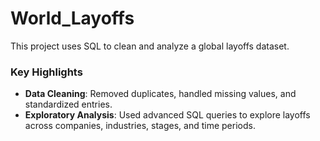 # World_Layoffs
This project uses SQL to clean and analyze a global layoffs dataset.  

### Key Highlights  
- **Data Cleaning**: Removed duplicates, handled missing values, and standardized entries.  
- **Exploratory Analysis**: Used advanced SQL queries to explore layoffs across companies, industries, stages, and time periods.  
